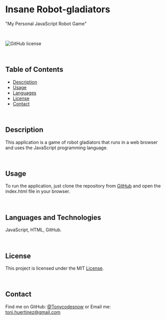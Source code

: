# Insane Robot-gladiators
"My Personal JavaScript Robot Game"

<br />

![GitHub license](https://img.shields.io/badge/license-MIT-55002b.svg) 

<br />

## Table of Contents 

- [Description](#description)
- [Usage](#usage)
- [Languages](#languages)
- [License](#license)
- [Contact](#contact)


<br />

## Description

This application is a game of robot gladiators that runs in a web browser and uses the JavaScript programming language.

<br />

## Usage

To run the application, just clone the repository from <a href="https://github.com/Tonycodesnow/Insane-robot-gladiators">GitHub</a> and open the index.html file in your browser.

<br />

## Languages and Technologies

JavaScript, HTML, GitHub.

<br />

## License

This project is licensed under the MIT [License](https://choosealicense.com/licenses/mit).

<br />

## Contact

Find me on GitHub: <a href="https://github.com/Tonycodesnow">@Tonycodesnow</a> 
or Email me: <a href="mailto:toni.huertinez@gmail.com">toni.huertinez@gmail.com</a>